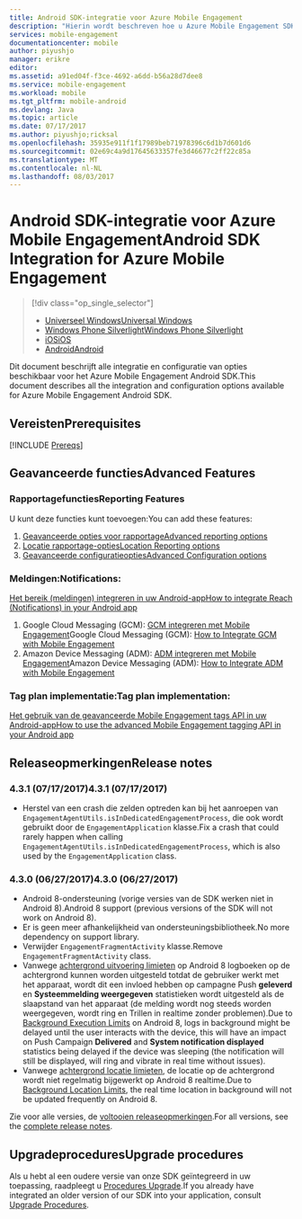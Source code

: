 ```yaml
---
title: Android SDK-integratie voor Azure Mobile Engagement
description: "Hierin wordt beschreven hoe u Azure Mobile Engagement SDK is geïntegreerd in de Android-apps"
services: mobile-engagement
documentationcenter: mobile
author: piyushjo
manager: erikre
editor: 
ms.assetid: a91ed04f-f3ce-4692-a6dd-b56a28d7dee8
ms.service: mobile-engagement
ms.workload: mobile
ms.tgt_pltfrm: mobile-android
ms.devlang: Java
ms.topic: article
ms.date: 07/17/2017
ms.author: piyushjo;ricksal
ms.openlocfilehash: 35935e911f1f17989beb71978396c6d1b7d601d6
ms.sourcegitcommit: 02e69c4a9d17645633357fe3d46677c2ff22c85a
ms.translationtype: MT
ms.contentlocale: nl-NL
ms.lasthandoff: 08/03/2017
---
```

# <a name="android-sdk-integration-for-azure-mobile-engagement"></a><span data-ttu-id="fa507-103">Android SDK-integratie voor Azure Mobile Engagement</span><span class="sxs-lookup"><span data-stu-id="fa507-103">Android SDK Integration for Azure Mobile Engagement</span></span>
> [!div class="op_single_selector"]
> * [<span data-ttu-id="fa507-104">Universeel Windows</span><span class="sxs-lookup"><span data-stu-id="fa507-104">Universal Windows</span></span>](mobile-engagement-windows-store-sdk-overview.md)
> * [<span data-ttu-id="fa507-105">Windows Phone Silverlight</span><span class="sxs-lookup"><span data-stu-id="fa507-105">Windows Phone Silverlight</span></span>](mobile-engagement-windows-phone-sdk-overview.md)
> * [<span data-ttu-id="fa507-106">iOS</span><span class="sxs-lookup"><span data-stu-id="fa507-106">iOS</span></span>](mobile-engagement-ios-sdk-overview.md)
> * [<span data-ttu-id="fa507-107">Android</span><span class="sxs-lookup"><span data-stu-id="fa507-107">Android</span></span>](mobile-engagement-android-sdk-overview.md)
> 
> 

<span data-ttu-id="fa507-108">Dit document beschrijft alle integratie en configuratie van opties beschikbaar voor het Azure Mobile Engagement Android SDK.</span><span class="sxs-lookup"><span data-stu-id="fa507-108">This document describes all the integration and configuration options available for Azure Mobile Engagement Android SDK.</span></span>

## <a name="prerequisites"></a><span data-ttu-id="fa507-109">Vereisten</span><span class="sxs-lookup"><span data-stu-id="fa507-109">Prerequisites</span></span>
[!INCLUDE [Prereqs](../../includes/mobile-engagement-android-prereqs.md)]

## <a name="advanced-features"></a><span data-ttu-id="fa507-110">Geavanceerde functies</span><span class="sxs-lookup"><span data-stu-id="fa507-110">Advanced Features</span></span>
### <a name="reporting-features"></a><span data-ttu-id="fa507-111">Rapportagefuncties</span><span class="sxs-lookup"><span data-stu-id="fa507-111">Reporting Features</span></span>
<span data-ttu-id="fa507-112">U kunt deze functies kunt toevoegen:</span><span class="sxs-lookup"><span data-stu-id="fa507-112">You can add these features:</span></span>

1. [<span data-ttu-id="fa507-113">Geavanceerde opties voor rapportage</span><span class="sxs-lookup"><span data-stu-id="fa507-113">Advanced reporting options</span></span>](mobile-engagement-android-advanced-reporting.md)
2. [<span data-ttu-id="fa507-114">Locatie rapportage-opties</span><span class="sxs-lookup"><span data-stu-id="fa507-114">Location Reporting options</span></span>](mobile-engagement-android-location-reporting.md)
3. [<span data-ttu-id="fa507-115">Geavanceerde configuratieopties</span><span class="sxs-lookup"><span data-stu-id="fa507-115">Advanced Configuration options</span></span>](mobile-engagement-android-advanced-configuration.md)

### <a name="notifications"></a><span data-ttu-id="fa507-116">Meldingen:</span><span class="sxs-lookup"><span data-stu-id="fa507-116">Notifications:</span></span>
[<span data-ttu-id="fa507-117">Het bereik (meldingen) integreren in uw Android-app</span><span class="sxs-lookup"><span data-stu-id="fa507-117">How to integrate Reach (Notifications) in your Android app</span></span>](mobile-engagement-android-integrate-engagement-reach.md)

1. <span data-ttu-id="fa507-118">Google Cloud Messaging (GCM): [GCM integreren met Mobile Engagement](mobile-engagement-android-gcm-integrate.md)</span><span class="sxs-lookup"><span data-stu-id="fa507-118">Google Cloud Messaging (GCM): [How to Integrate GCM with Mobile Engagement](mobile-engagement-android-gcm-integrate.md)</span></span>
2. <span data-ttu-id="fa507-119">Amazon Device Messaging (ADM): [ADM integreren met Mobile Engagement](mobile-engagement-android-adm-integrate.md)</span><span class="sxs-lookup"><span data-stu-id="fa507-119">Amazon Device Messaging (ADM): [How to Integrate ADM with Mobile Engagement](mobile-engagement-android-adm-integrate.md)</span></span>

### <a name="tag-plan-implementation"></a><span data-ttu-id="fa507-120">Tag plan implementatie:</span><span class="sxs-lookup"><span data-stu-id="fa507-120">Tag plan implementation:</span></span>
[<span data-ttu-id="fa507-121">Het gebruik van de geavanceerde Mobile Engagement tags API in uw Android-app</span><span class="sxs-lookup"><span data-stu-id="fa507-121">How to use the advanced Mobile Engagement tagging API in your Android app</span></span>](mobile-engagement-android-use-engagement-api.md)

## <a name="release-notes"></a><span data-ttu-id="fa507-122">Releaseopmerkingen</span><span class="sxs-lookup"><span data-stu-id="fa507-122">Release notes</span></span>

### <a name="431-07172017"></a><span data-ttu-id="fa507-123">4.3.1 (07/17/2017)</span><span class="sxs-lookup"><span data-stu-id="fa507-123">4.3.1 (07/17/2017)</span></span>
* <span data-ttu-id="fa507-124">Herstel van een crash die zelden optreden kan bij het aanroepen van `EngagementAgentUtils.isInDedicatedEngagementProcess`, die ook wordt gebruikt door de `EngagementApplication` klasse.</span><span class="sxs-lookup"><span data-stu-id="fa507-124">Fix a crash that could rarely happen when calling `EngagementAgentUtils.isInDedicatedEngagementProcess`, which is also used by the `EngagementApplication` class.</span></span>

### <a name="430-06272017"></a><span data-ttu-id="fa507-125">4.3.0 (06/27/2017)</span><span class="sxs-lookup"><span data-stu-id="fa507-125">4.3.0 (06/27/2017)</span></span>
* <span data-ttu-id="fa507-126">Android 8-ondersteuning (vorige versies van de SDK werken niet in Android 8).</span><span class="sxs-lookup"><span data-stu-id="fa507-126">Android 8 support (previous versions of the SDK will not work on Android 8).</span></span>
* <span data-ttu-id="fa507-127">Er is geen meer afhankelijkheid van ondersteuningsbibliotheek.</span><span class="sxs-lookup"><span data-stu-id="fa507-127">No more dependency on support library.</span></span>
* <span data-ttu-id="fa507-128">Verwijder `EngagementFragmentActivity` klasse.</span><span class="sxs-lookup"><span data-stu-id="fa507-128">Remove `EngagementFragmentActivity` class.</span></span>
* <span data-ttu-id="fa507-129">Vanwege [achtergrond uitvoering limieten](https://developer.android.com/preview/features/background.html) op Android 8 logboeken op de achtergrond kunnen worden uitgesteld totdat de gebruiker werkt met het apparaat, wordt dit een invloed hebben op campagne Push **geleverd** en **Systeemmelding weergegeven** statistieken wordt uitgesteld als de slaapstand van het apparaat (de melding wordt nog steeds worden weergegeven, wordt ring en Trillen in realtime zonder problemen).</span><span class="sxs-lookup"><span data-stu-id="fa507-129">Due to [Background Execution Limits](https://developer.android.com/preview/features/background.html) on Android 8, logs in background might be delayed until the user interacts with the device, this will have an impact on Push Campaign **Delivered** and **System notification displayed** statistics being delayed if the device was sleeping (the notification will still be displayed, will ring and vibrate in real time without issues).</span></span>
* <span data-ttu-id="fa507-130">Vanwege [achtergrond locatie limieten](https://developer.android.com/preview/features/background-location-limits.html), de locatie op de achtergrond wordt niet regelmatig bijgewerkt op Android 8 realtime.</span><span class="sxs-lookup"><span data-stu-id="fa507-130">Due to [Background Location Limits](https://developer.android.com/preview/features/background-location-limits.html), the real time location in background will not be updated frequently on Android 8.</span></span>

<span data-ttu-id="fa507-131">Zie voor alle versies, de [voltooien releaseopmerkingen](mobile-engagement-android-release-notes.md).</span><span class="sxs-lookup"><span data-stu-id="fa507-131">For all versions, see the [complete release notes](mobile-engagement-android-release-notes.md).</span></span>

## <a name="upgrade-procedures"></a><span data-ttu-id="fa507-132">Upgradeprocedures</span><span class="sxs-lookup"><span data-stu-id="fa507-132">Upgrade procedures</span></span>
<span data-ttu-id="fa507-133">Als u hebt al een oudere versie van onze SDK geïntegreerd in uw toepassing, raadpleegt u [Procedures Upgrade](mobile-engagement-android-upgrade-procedure.md).</span><span class="sxs-lookup"><span data-stu-id="fa507-133">If you already have integrated an older version of our SDK into your application, consult [Upgrade Procedures](mobile-engagement-android-upgrade-procedure.md).</span></span>

